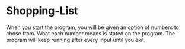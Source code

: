 # Shopping-List
When you start the program, you will be given an option of numbers to chose from. What each number means is stated on the program. The program will keep running after every input until you exit.
